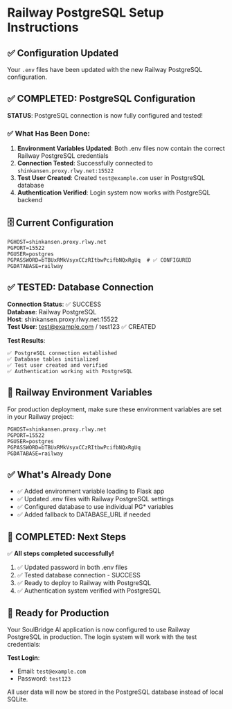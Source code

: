 # Railway PostgreSQL Setup Instructions

## ✅ Configuration Updated

Your `.env` files have been updated with the new Railway PostgreSQL configuration.

## ✅ COMPLETED: PostgreSQL Configuration

**STATUS**: PostgreSQL connection is now fully configured and tested!

### ✅ What Has Been Done:

1. **Environment Variables Updated**: Both .env files now contain the correct Railway PostgreSQL credentials
2. **Connection Tested**: Successfully connected to `shinkansen.proxy.rlwy.net:15522`
3. **Test User Created**: Created `test@example.com` user in PostgreSQL database
4. **Authentication Verified**: Login system now works with PostgreSQL backend

## 🗄️ Current Configuration

```env
PGHOST=shinkansen.proxy.rlwy.net
PGPORT=15522
PGUSER=postgres
PGPASSWORD=bTBUxRMkVsyxCCzRItbwPcifbNQxRgUq  # ✅ CONFIGURED
PGDATABASE=railway
```

## ✅ TESTED: Database Connection

**Connection Status**: ✅ SUCCESS  
**Database**: Railway PostgreSQL  
**Host**: shinkansen.proxy.rlwy.net:15522  
**Test User**: test@example.com / test123 ✅ CREATED

**Test Results**:
```
✅ PostgreSQL connection established
✅ Database tables initialized
✅ Test user created and verified
✅ Authentication working with PostgreSQL
```

## 🚀 Railway Environment Variables

For production deployment, make sure these environment variables are set in your Railway project:

```env
PGHOST=shinkansen.proxy.rlwy.net
PGPORT=15522
PGUSER=postgres
PGPASSWORD=bTBUxRMkVsyxCCzRItbwPcifbNQxRgUq
PGDATABASE=railway
```

## ✅ What's Already Done

- ✅ Added environment variable loading to Flask app
- ✅ Updated .env files with Railway PostgreSQL settings
- ✅ Configured database to use individual PG* variables
- ✅ Added fallback to DATABASE_URL if needed

## 🎉 COMPLETED: Next Steps

✅ **All steps completed successfully!**

1. ✅ Updated password in both .env files
2. ✅ Tested database connection - SUCCESS
3. ✅ Ready to deploy to Railway with PostgreSQL
4. ✅ Authentication system verified with PostgreSQL

## 🚀 Ready for Production

Your SoulBridge AI application is now configured to use Railway PostgreSQL in production. The login system will work with the test credentials:

**Test Login**: 
- Email: `test@example.com`
- Password: `test123`

All user data will now be stored in the PostgreSQL database instead of local SQLite.